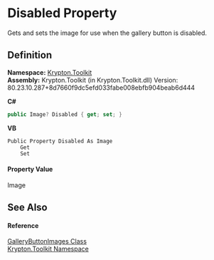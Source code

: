 # Disabled Property


Gets and sets the image for use when the gallery button is disabled.



## Definition
**Namespace:** <a href="79d2eac2-21f4-54ff-7552-b20c33c30600.md">Krypton.Toolkit</a>  
**Assembly:** Krypton.Toolkit (in Krypton.Toolkit.dll) Version: 80.23.10.287+8d7660f9dc5efd033fabe008ebfb904beab6d444

**C#**
``` C#
public Image? Disabled { get; set; }
```
**VB**
``` VB
Public Property Disabled As Image
	Get
	Set
```



#### Property Value
Image

## See Also


#### Reference
<a href="98a671a7-f22e-5911-b561-5a9790b32abf.md">GalleryButtonImages Class</a>  
<a href="79d2eac2-21f4-54ff-7552-b20c33c30600.md">Krypton.Toolkit Namespace</a>  
